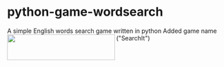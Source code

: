 # python-game-wordsearch
A simple English words search game written in python
Added game name ("SearchIt")
<a href="url"><img src="http://asetalias.in/images/logo-light.png" align="left" height="60" width="250" ></a>
